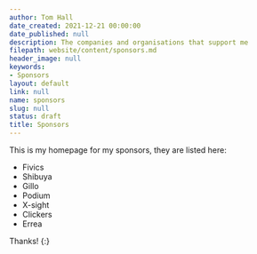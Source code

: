 ```yaml
---
author: Tom Hall
date_created: 2021-12-21 00:00:00
date_published: null
description: The companies and organisations that support me
filepath: website/content/sponsors.md
header_image: null
keywords:
- Sponsors
layout: default
link: null
name: sponsors
slug: null
status: draft
title: Sponsors
---
```


This is my homepage for my sponsors, they are listed here:

* Fivics
* Shibuya
* Gillo
* Podium
* X-sight
* Clickers
* Errea

Thanks!
{:}